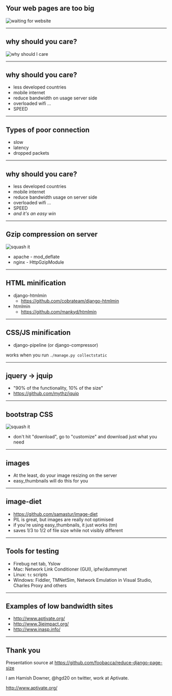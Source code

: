 ## Your web pages are too big

![waiting for website](../img/slow-internet-connection--300x294.jpg)

---

## why should you care?

![why should I care](../img/shrug.jpg)

---

## why should you care?

- less developed countries
- mobile internet
- reduce bandwidth on usage server side
- overloaded wifi ...
- SPEED

---

## Types of poor connection

- slow
- latency
- dropped packets

---

## why should you care?

- less developed countries
- mobile internet
- reduce bandwidth usage on server side
- overloaded wifi ...
- SPEED
- *and it's an easy win*

---

## Gzip compression on server

![squash it](../img/Orange-Crush.jpg)

- apache - mod_deflate
- nginx - HttpGzipModule

---

## HTML minification

- django-htmlmin
  - https://github.com/cobrateam/django-htmlmin
- htmlmin
  - https://github.com/mankyd/htmlmin

---

## CSS/JS minification

- django-pipeline (or django-compressor)

works when you run `./manage.py collectstatic`

---

## jquery -> jquip

- "90% of the functionality, 10% of the size"
- https://github.com/mythz/jquip

---

## bootstrap CSS

![squash it](../img/use-what-you-need.jpg)

- don't hit "download", go to "customize" and download just what you need

---

## images

- At the least, do your image resizing on the server
- easy_thumbnails will do this for you

---

## image-diet

- https://github.com/samastur/image-diet
- PIL is great, but images are really not optimised
- if you're using easy_thumbnails, it just works (tm)
- saves 1/3 to 1/2 of file size while not visibly different

---

## Tools for testing

- Firebug net tab, Yslow
- Mac: Network Link Conditioner (GUI), ipfw/dummynet
- Linux: `tc` scripts
- Windows: Fiddler, TMNetSim, Network Emulation in Visual Studio, Charles Proxy and others

---

## Examples of low bandwidth sites

- http://www.aptivate.org/
- http://www.3ieimpact.org/
- http://www.inasp.info/

---

## Thank you

Presentation source at https://github.com/foobacca/reduce-django-page-size

I am Hamish Downer, @hgd20 on twitter, work at Aptivate.

http://www.aptivate.org/
